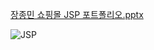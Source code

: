 [장종민 쇼핑몰 JSP 포트폴리오.pptx](https://github.com/kobyjang/JSP_PROJECT/files/7808095/JSP.pptx)


![JSP](https://user-images.githubusercontent.com/91588946/147855556-cf2257fc-afa7-4c1e-befa-0405678b467d.jpg)
